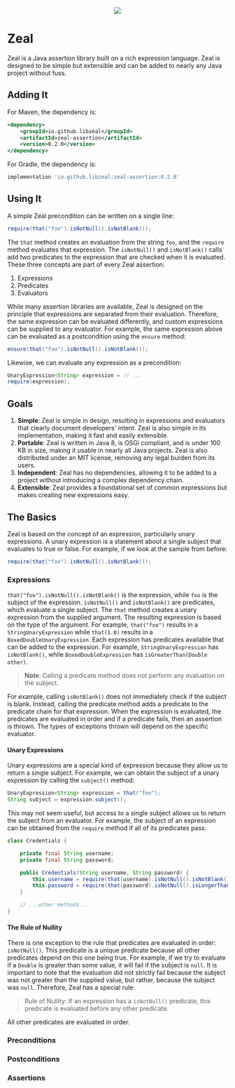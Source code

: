 <p align="center">
  <img src="https://github.com/user-attachments/assets/48f0719f-22a1-4934-85be-faa556e4f8b6" />
</p>

# Zeal
Zeal is a Java assertion library built on a rich expression language. Zeal is designed to be simple but extensible and can be added to nearly any Java project without fuss.

## Adding It
For Maven, the dependency is:

```xml
<dependency>
    <groupId>io.github.libzeal</groupId>
    <artifactId>zeal-assertion</artifactId>
    <version>0.2.0</version>
</dependency>
```

For Gradle, the dependency is:

```groovy
implementation 'io.github.libzeal:zeal-assertion:0.2.0'
```

## Using It
A simple Zeal precondition can be written on a single line:

```java
require(that("foo").isNotNull().isNotBlank());
```

The `that` method creates an evaluation from the string `foo`, and the `require` method evaluates that expression. The `isNotNull()` and `isNotBlank()` calls add two predicates to the expression that are checked when it is evaluated. These three concepts are part of every Zeal assertion:
1. Expressions
2. Predicates
3. Evaluators

While many assertion libraries are available, Zeal is designed on the principle that expressions are separated from their evaluation. Therefore, the same expression can be evaluated differently, and custom expressions can be supplied to any evaluator. For example, the same expression above can be evaluated as a postcondition using the `ensure` method:

```java
ensure(that("foo").isNotNull().isNotBlank());
```

Likewise, we can evaluate any expression as a precondition:

```java
UnaryExpression<String> expression = // ...
require(expression);
```

## Goals
1. **Simple**: Zeal is simple in design, resulting in expressions and evaluators that clearly document developers' intent. Zeal is also simple in its implementation, making it fast and easily extensible.
3. **Portable**: Zeal is written in Java 8, is OSGi compliant, and is under 100 KB in size, making it usable in nearly all Java projects. Zeal is also distributed under an MIT license, removing any legal burden from its users.
4. **Independent**: Zeal has no dependencies, allowing it to be added to a project without introducing a complex dependency chain.
5. **Extensible**: Zeal provides a foundational set of common expressions but makes creating new expressions easy.

## The Basics
Zeal is based on the concept of an expression, particularly unary expressions. A unary expression is a statement about a single subject that evaluates to true or false. For example, if we look at the sample from before:

```java
require(that("foo").isNotNull().isNotBlank());
```

### Expressions
`that("foo").isNotNull().isNotBlank()` is the expression, while `foo` is the subject of the expression. `isNotNull()` and `isNotBlank()` are predicates, which evaluate a single subject. The `that` method creates a unary expression from the supplied argument. The resulting expression is based on the type of the argument. For example, `that("foo")` results in a `StringUnaryExpression` while `that(1.0)` results in a `BoxedDoubleUnaryExpression`. Each expression has predicates available that can be added to the expression. For example,  `StringUnaryExpression` has `isNotBlank()`, while `BoxedDoubleExpression` has `isGreaterThan(Double other)`.

> **Note**: Calling a predicate method does not perform any evaluation on the subject.

For example, calling `isNotBlank()` does not immediately check if the subject is blank. Instead, calling the predicate method adds a predicate to the predicate chain for that expression. When the expression is evaluated, the predicates are evaluated in order and if a predicate fails, then an assertion is thrown. The types of exceptions thrown will depend on the specific evaluator.

#### Unary Expressions
Unary expressions are a special kind of expression because they allow us to return a single subject. For example, we can obtain the subject of a unary expression by calling the `subject()` method:

```java
UnaryExpression<String> expression = that("foo");
String subject = expression.subject();
```

This may not seem useful, but access to a single subject allows us to return the subject from an evaluator. For example, the subject of an expression can be obtained from the `require` method if all of its predicates pass:

```java
class Credentials {

    private final String username;
    private final String password;

    public Credentials(String username, String password) {
        this.username = require(that(username).isNotNull().isNotBlank());
        this.password = require(that(password).isNotNull().isLongerThan(8));
    }

    // ...other methods...
}
```

#### The Rule of Nullity
There is one exception to the rule that predicates are evaluated in order: `isNotNull()`. This predicate is a unique predicate because all other predicates depend on this one being true. For example, if we try to evaluate if a `Double` is greater than some value, it will fail if the subject is `null`. It is important to note that the evaluation did not strictly fail because the subject was not greater than the supplied value, but rather, because the subject was `null`. Therefore, Zeal has a special rule:

> Rule of Nullity: If an expression has a `isNotNull()` predicate, this predicate is evaluated before any other predicate.

All other predicates are evaluated in order.

### Preconditions

### Postconditions

### Assertions

